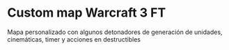 # Custom map Warcraft 3 FT
Mapa personalizado con algunos detonadores de generación de unidades, cinemáticas, timer y acciones en destructibles
